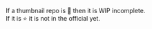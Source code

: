 If a thumbnail repo is 📌 then it is WIP incomplete.<BR />
If it is ⭐ it is not in the official yet.
